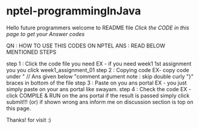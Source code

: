# nptel-programmingInJava
Hello future programmers welcome to README file
*Click the CODE in this page to get your Answer codes*

QN  : HOW TO USE THIS CODES ON NPTEL
ANS : READ BELOW MENTIONED STEPS

step 1 :
   Click the code file you need
   EX - if you need week1 1st assignment you
        you click week1_assignment_01
step 2 :
   Copying code
   EX- copy code under " // Ans given below "comment argument
   note : skip double curly "}" braces in bottom of the file
step 3 :
   Paste on you ans portal
   EX - you just simply paste on your ans portal
        like swayam.
step 4 :
   Check the code
   EX - click COMPILE & RUN on the ans portal
        if the result is passed simply click submit!!!
      (or)
        if shown wrong ans inform me on discussion section
        is top on this page.
 
 Thanks! for visit :)
